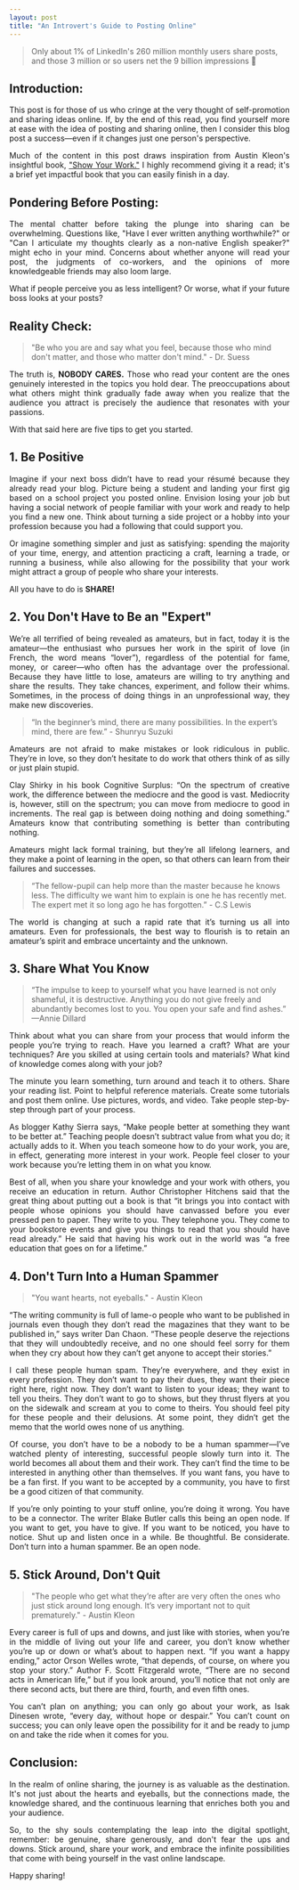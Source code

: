 ```yaml
---
layout: post
title: "An Introvert's Guide to Posting Online"
---
```


> Only about 1% of LinkedIn's 260 million monthly users share posts, and those 3 million or so users net the 9 billion impressions 🤯

## Introduction:

<p align="justify">
This post is for those of us who cringe at the very thought of self-promotion and sharing ideas online. If, by the end of this read, you find yourself more at ease with the idea of posting and sharing online, then I consider this blog post a success—even if it changes just one person's perspective.
</p>

<p align="justify">
Much of the content in this post draws inspiration from Austin Kleon's insightful book, <a href = "https://www.amazon.com/Show-Your-Work-Austin-Kleon/dp/076117897X/ref=sr_1_1?crid=YM6GI67DH5GJ&keywords=Show+your+work&qid=1702854935&sprefix=show+your+work%2Caps%2C126&sr=8-1"  target="_blank">"Show Your Work."</a> I highly recommend giving it a read; it's a brief yet impactful book that you can easily finish in a day.
</p>

## Pondering Before Posting:

<p align="justify">
The mental chatter before taking the plunge into sharing can be overwhelming. Questions like, "Have I ever written anything worthwhile?" or "Can I articulate my thoughts clearly as a non-native English speaker?" might echo in your mind. Concerns about whether anyone will read your post, the judgments of co-workers, and the opinions of more knowledgeable friends may also loom large.
</p>

<p align="justify">
What if people perceive you as less intelligent? Or worse, what if your future boss looks at your posts?
</p>

## Reality Check:

> "Be who you are and say what you feel, because those who mind don't matter, and those who matter don't mind." - Dr. Suess

<p align="justify">
The truth is, <b>NOBODY CARES.</b> Those who read your content are the ones genuinely interested in the topics you hold dear. The preoccupations about what others might think gradually fade away when you realize that the audience you attract is precisely the audience that resonates with your passions.
</p>

<p align="justify">
With that said here are five tips to get you started.
</p>

## 1. Be Positive

<p align="justify">
Imagine if your next boss didn’t have to read your résumé because they already read your blog. Picture being a student and landing your first gig based on a school project you posted online. Envision losing your job but having a social network of people familiar with your work and ready to help you find a new one. Think about turning a side project or a hobby into your profession because you had a following that could support you.
</p>

<p align="justify">
Or imagine something simpler and just as satisfying: spending the majority of your time, energy, and attention practicing a craft, learning a trade, or running a business, while also allowing for the possibility that your work might attract a group of people who share your interests.
</p>

<p align="justify">
All you have to do is <b>SHARE!</b>
</p>

## 2. You Don't Have to Be an "Expert"

<p align="justify">
We’re all terrified of being revealed as amateurs, but in fact, today it is the amateur—the enthusiast who pursues her work in the spirit of love (in French, the word means “lover”), regardless of the potential for fame, money, or career—who often has the advantage over the professional. Because they have little to lose, amateurs are willing to try anything and share the results. They take chances, experiment, and follow their whims. Sometimes, in the process of doing things in an unprofessional way, they make new discoveries.
</p>

> “In the beginner’s mind, there are many possibilities. In the expert’s mind, there are few.” - Shunryu Suzuki

<p align="justify">
Amateurs are not afraid to make mistakes or look ridiculous in public. They’re in love, so they don’t hesitate to do work that others think of as silly or just plain stupid.
</p>

<p align="justify">
Clay Shirky in his book Cognitive Surplus: “On the spectrum of creative work, the difference between the mediocre and the good is vast. Mediocrity is, however, still on the spectrum; you can move from mediocre to good in increments. The real gap is between doing nothing and doing something.” Amateurs know that contributing something is better than contributing nothing.
</p>

<p align="justify">
Amateurs might lack formal training, but they’re all lifelong learners, and they make a point of learning in the open, so that others can learn from their failures and successes.
</p>

> “The fellow-pupil can help more than the master because he knows less. The difficulty we want him to explain is one he has recently met. The expert met it so long ago he has forgotten.” - C.S Lewis

<p align="justify">
The world is changing at such a rapid rate that it’s turning us all into amateurs. Even for professionals, the best way to flourish is to retain an amateur’s spirit and embrace uncertainty and the unknown.
</p>

## 3. Share What You Know

> “The impulse to keep to yourself what you have learned is not only shameful, it is destructive. Anything you do not give freely and abundantly becomes lost to you. You open your safe and find ashes.” —Annie Dillard

<p align="justify">
Think about what you can share from your process that would inform the people you’re trying to reach. Have you learned a craft? What are your techniques? Are you skilled at using certain tools and materials? What kind of knowledge comes along with your job?
</p>

<p align="justify">
The minute you learn something, turn around and teach it to others. Share your reading list. Point to helpful reference materials. Create some tutorials and post them online. Use pictures, words, and video. Take people step-by-step through part of your process.
</p>

<p align="justify">
As blogger Kathy Sierra says, “Make people better at something they want to be better at.” Teaching people doesn’t subtract value from what you do; it actually adds to it. When you teach someone how to do your work, you are, in effect, generating more interest in your work. People feel closer to your work because you’re letting them in on what you know.
</p>

<p align="justify">
Best of all, when you share your knowledge and your work with others, you receive an education in return. Author Christopher Hitchens said that the great thing about putting out a book is that “it brings you into contact with people whose opinions you should have canvassed before you ever pressed pen to paper. They write to you. They telephone you. They come to your bookstore events and give you things to read that you should have read already.” He said that having his work out in the world was “a free education that goes on for a lifetime.”
</p>

## 4. Don't Turn Into a Human Spammer

> "You want hearts, not eyeballs." - Austin Kleon

<p align="justify">
“The writing community is full of lame-o people who want to be published in journals even though they don’t read the magazines that they want to be published in,” says writer Dan Chaon. “These people deserve the rejections that they will undoubtedly receive, and no one should feel sorry for them when they cry about how they can’t get anyone to accept their stories.”
</p>

<p align="justify">
I call these people human spam. They’re everywhere, and they exist in every profession. They don’t want to pay their dues, they want their piece right here, right now. They don’t want to listen to your ideas; they want to tell you theirs. They don’t want to go to shows, but they thrust flyers at you on the sidewalk and scream at you to come to theirs. You should feel pity for these people and their delusions. At some point, they didn’t get the memo that the world owes none of us anything.
</p>

<p align="justify">
Of course, you don’t have to be a nobody to be a human spammer—I’ve watched plenty of interesting, successful people slowly turn into it. The world becomes all about them and their work. They can’t find the time to be interested in anything other than themselves. If you want fans, you have to be a fan first. If you want to be accepted by a community, you have to first be a good citizen of that community.
</p>

<p align="justify">
If you’re only pointing to your stuff online, you’re doing it wrong. You have to be a connector. The writer Blake Butler calls this being an open node. If you want to get, you have to give. If you want to be noticed, you have to notice. Shut up and listen once in a while. Be thoughtful. Be considerate. Don’t turn into a human spammer. Be an open node.
</p>

## 5. Stick Around, Don't Quit

> "The people who get what they’re after are very often the ones who just stick around long enough. It’s very important not to quit prematurely." - Austin Kleon

<p align="justify">
Every career is full of ups and downs, and just like with stories, when you’re in the middle of living out your life and career, you don’t know whether you’re up or down or what’s about to happen next. “If you want a happy ending,” actor Orson Welles wrote, “that depends, of course, on where you stop your story.” Author F. Scott Fitzgerald wrote, “There are no second acts in American life,” but if you look around, you’ll notice that not only are there second acts, but there are third, fourth, and even fifth ones.
</p>

<p align="justify">
You can’t plan on anything; you can only go about your work, as Isak Dinesen wrote, “every day, without hope or despair.” You can’t count on success; you can only leave open the possibility for it and be ready to jump on and take the ride when it comes for you.
</p>

## Conclusion:

<p align="justify">
In the realm of online sharing, the journey is as valuable as the destination. It's not just about the hearts and eyeballs, but the connections made, the knowledge shared, and the continuous learning that enriches both you and your audience.
</p>

<p align="justify">
So, to the shy souls contemplating the leap into the digital spotlight, remember: be genuine, share generously, and don't fear the ups and downs. Stick around, share your work, and embrace the infinite possibilities that come with being yourself in the vast online landscape.
</p>

<p align="justify">
Happy sharing!
</p>